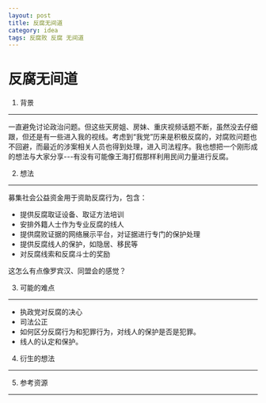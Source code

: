 ```yaml
---
layout: post
title: 反腐无间道
category: idea
tags: 反腐败 反腐 无间道
---
```


反腐无间道
===============

1. 背景
---------------
一直避免讨论政治问题。但这些天房姐、房妹、重庆视频话题不断，虽然没去仔细跟，但还是有一些进入我的视线。考虑到“我党”历来是积极反腐的，对腐败问题也不回避，而最近的涉案相关人员也得到处理，进入司法程序。我也想把一个刚形成的想法与大家分享---有没有可能像王海打假那样利用民间力量进行反腐。

2. 想法
---------------
募集社会公益资金用于资助反腐行为，包含：

- 提供反腐取证设备、取证方法培训
- 安排外籍人士作为专业反腐的线人
- 提供腐败证据的网络展示平台，对证据进行专门的保护处理
- 提供反腐线人的保护，如隐居、移民等
- 对反腐线索和反腐斗士的奖励

这怎么有点像罗宾汉、同盟会的感觉？

3. 可能的难点
---------------
- 执政党对反腐的决心
- 司法公正
- 如何区分反腐行为和犯罪行为，对线人的保护是否是犯罪。
- 线人的认定和保护。

4. 衍生的想法
---------------

5. 参考资源
---------------
